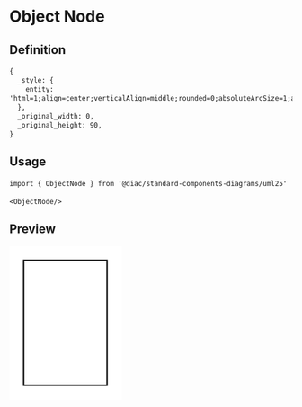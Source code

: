 # Object Node

## Definition

```
{
  _style: { 
    entity: 'html=1;align=center;verticalAlign=middle;rounded=0;absoluteArcSize=1;arcSize=10;dashed=0;whiteSpace=wrap;',
  },
  _original_width: 0,
  _original_height: 90,
}
```

## Usage

```
import { ObjectNode } from '@diac/standard-components-diagrams/uml25'

<ObjectNode/>
```

## Preview

<img src="./object-node.png" width="200"/>

